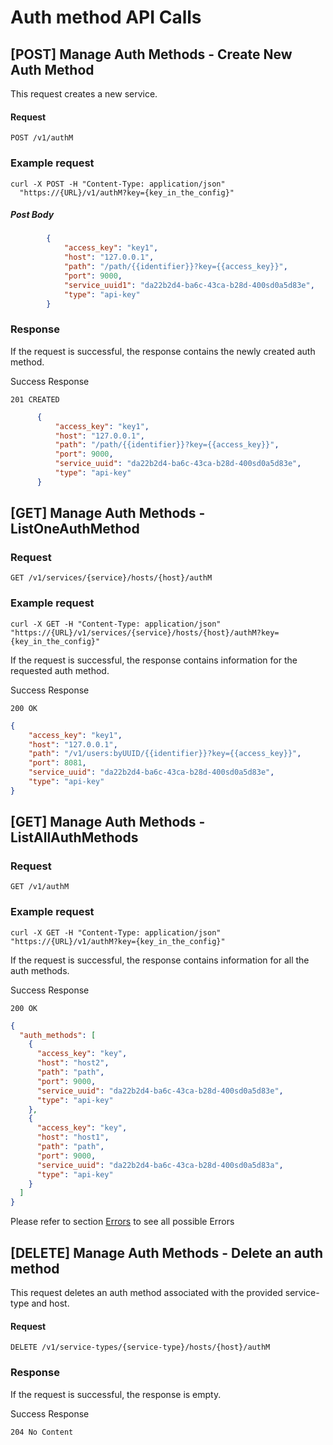   # Auth method API Calls

## [POST] Manage Auth Methods - Create New Auth Method

This request creates a new service.

#### Request

`POST /v1/authM`

### Example request
```
curl -X POST -H "Content-Type: application/json"
  "https://{URL}/v1/authM?key={key_in_the_config}"
```


##### Post Body

```json
        {
            "access_key": "key1",
            "host": "127.0.0.1",
            "path": "/path/{{identifier}}?key={{access_key}}",
            "port": 9000,
            "service_uuid1": "da22b2d4-ba6c-43ca-b28d-400sd0a5d83e",
            "type": "api-key"
        }
 ```
 
  ### Response
  
  If the request is successful, the response contains the newly created auth method.
  
  Success Response
  
  `201 CREATED`
  
  ```json
        {
            "access_key": "key1",
            "host": "127.0.0.1",
            "path": "/path/{{identifier}}?key={{access_key}}",
            "port": 9000,
            "service_uuid": "da22b2d4-ba6c-43ca-b28d-400sd0a5d83e",
            "type": "api-key"
        }
   ```
 
  ## [GET] Manage Auth Methods - ListOneAuthMethod
  
  ### Request
  
  `GET /v1/services/{service}/hosts/{host}/authM`
  
  ### Example request
  ```
  curl -X GET -H "Content-Type: application/json"
  "https://{URL}/v1/services/{service}/hosts/{host}/authM?key={key_in_the_config}"
  ```
  
   If the request is successful, the response contains information for the requested auth method.
   
   Success Response
   
   `200 OK`
   
```json
{
    "access_key": "key1",
    "host": "127.0.0.1",
    "path": "/v1/users:byUUID/{{identifier}}?key={{access_key}}",
    "port": 8081,
    "service_uuid": "da22b2d4-ba6c-43ca-b28d-400sd0a5d83e",
    "type": "api-key"
}
```


  ## [GET] Manage Auth Methods - ListAllAuthMethods
  
  ### Request
  
  `GET /v1/authM`
  
  ### Example request
  ```
  curl -X GET -H "Content-Type: application/json"
  "https://{URL}/v1/authM?key={key_in_the_config}"
  ```
  
   If the request is successful, the response contains information for all the auth methods.
   
   Success Response
   
   `200 OK`
   
```json
{
  "auth_methods": [
    {
      "access_key": "key",
      "host": "host2",
      "path": "path",
      "port": 9000,
      "service_uuid": "da22b2d4-ba6c-43ca-b28d-400sd0a5d83e",
      "type": "api-key"
    },
    {
      "access_key": "key",
      "host": "host1",
      "path": "path",
      "port": 9000,
      "service_uuid": "da22b2d4-ba6c-43ca-b28d-400sd0a5d83a",
      "type": "api-key"
    }
  ]
}
```
  Please refer to section [Errors](api_errors.md) to see all possible Errors
  
  ## [DELETE] Manage Auth Methods - Delete an auth method
  
  This request deletes an auth method associated with the provided service-type and host.
  
  #### Request
  
  `DELETE /v1/service-types/{service-type}/hosts/{host}/authM`
  
   ### Response
   
   If the request is successful, the response is empty.
   
   Success Response
   
   `204 No Content`